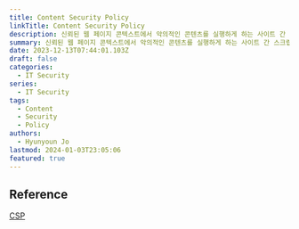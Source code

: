 ```yaml
---
title: Content Security Policy
linkTitle: Content Security Policy
description: 신뢰된 웹 페이지 콘텍스트에서 악의적인 콘텐츠를 실행하게 하는 사이트 간 스크립팅, 클릭재킹, 그리고 기타 코드 인젝션 공격을 예방하기 위해 도입된 컴퓨터 보안 표준
summary: 신뢰된 웹 페이지 콘텍스트에서 악의적인 콘텐츠를 실행하게 하는 사이트 간 스크립팅, 클릭재킹, 그리고 기타 코드 인젝션 공격을 예방하기 위해 도입된 컴퓨터 보안 표준
date: 2023-12-13T07:44:01.103Z
draft: false
categories:
  - IT Security
series:
  - IT Security
tags:
  - Content
  - Security
  - Policy
authors:
  - Hyunyoun Jo
lastmod: 2024-01-03T23:05:06
featured: true
---
```


## Reference

[CSP](https://developer.mozilla.org/ko/docs/Glossary/CSP)
